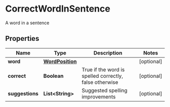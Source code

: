 

# CorrectWordInSentence

A word in a sentence
## Properties

Name | Type | Description | Notes
------------ | ------------- | ------------- | -------------
**word** | [**WordPosition**](WordPosition.md) |  |  [optional]
**correct** | **Boolean** | True if the word is spelled correctly, false otherwise |  [optional]
**suggestions** | **List&lt;String&gt;** | Suggested spelling improvements |  [optional]



